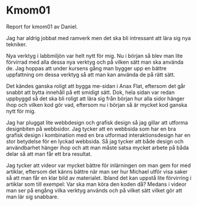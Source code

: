 Kmom01
===============================

Report for kmom01 av Daniel.

Jag har aldrig jobbat med ramverk men det ska bli intressant att lära sig nya tekniker.

Nya verktyg i labbmiljön var helt nytt för mig. Nu i början så blev man lite förvirrad med alla dessa nya verktyg och på vilken sätt man ska använda de. Jag hoppas att under kursens gång man bygger upp en bättre uppfattning om dessa verktyg så att man kan använda de på rätt sätt.

Det kändes ganska roligt att bygga me-sidan i Anax Flat, eftersom det går snabbt att bytta innehåll på ett smidigt sätt. Dok, hela sidan var redan uppbyggd så det ska bli roligt att lära sig från början hur alla sidor hänger ihop och vilken kod gör vad, eftersom nu i början så är mycket kod ganska nytt för mig.

Jag har pluggat lite webbdesign och grafisk design så jag gillar att utforma designbiten på webbsidor. Jag tycker att en webbsida som har en bra grafisk design i kombination med en bra utformad interaktionsdesign har en stor betydelse för en lyckad webbsida. Så jag tycker att både design och användbarhet hänger ihop och att man måste satsa mycket arbete på båda delar så att man får ett bra resultat.

Jag tycker att videor var mycket bättre för inlärningen om man gem for med artiklar, eftersom det känns bättre när man ser hur Michael utför visa saker så att man får en klar bild av materialet. Ibland det kan uppstå lite förvirring i artiklar som till exempel: Var ska man köra den koden då? Medans i videor man ser på engång vilka verktyg används och på vilket sätt vilket gör att man lär sig snabbare.
